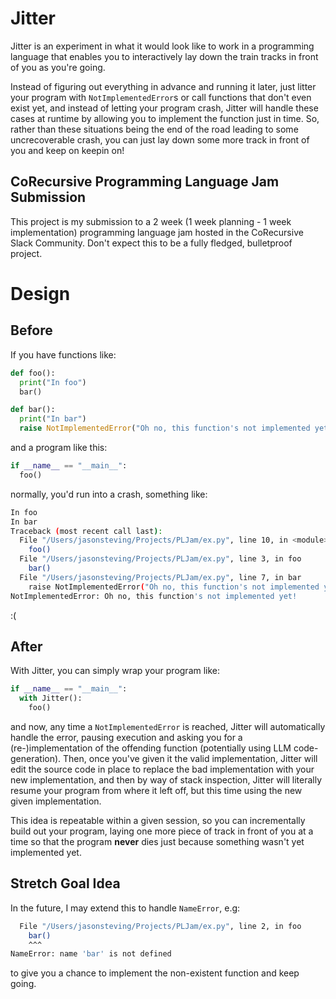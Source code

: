 # Jitter

Jitter is an experiment in what it would look like to work in a programming language that enables you to interactively 
lay down the train tracks in front of you as you're going. 

Instead of figuring out everything in advance and running it later, just litter your program with 
`NotImplementedError`s or call functions that don't even exist yet, and instead of letting your program crash, Jitter 
will handle these cases at runtime by allowing you to implement the function just in time. So, rather than these 
situations being the end of the road leading to some uncrecoverable crash, you can just lay down some more track in 
front of you and keep on keepin on!

## CoRecursive Programming Language Jam Submission
 
This project is my submission to a 2 week (1 week planning - 1 week implementation) programming language jam hosted in the CoRecursive Slack Community. Don't expect this to be a fully fledged, bulletproof project. 

# Design
## Before

If you have functions like:
```python
def foo():
  print("In foo")
  bar()

def bar():
  print("In bar")
  raise NotImplementedError("Oh no, this function's not implemented yet!")
```
and a program like this:
```python
if __name__ == "__main__":
  foo()
```
normally, you'd run into a crash, something like:
```bash
In foo
In bar
Traceback (most recent call last):
  File "/Users/jasonsteving/Projects/PLJam/ex.py", line 10, in <module>
    foo()
  File "/Users/jasonsteving/Projects/PLJam/ex.py", line 3, in foo
    bar()
  File "/Users/jasonsteving/Projects/PLJam/ex.py", line 7, in bar
    raise NotImplementedError("Oh no, this function's not implemented yet!")
NotImplementedError: Oh no, this function's not implemented yet!
```
:(
## After
With Jitter, you can simply wrap your program like:
```python
if __name__ == "__main__":
  with Jitter():
    foo()
```
and now, any time a `NotImplementedError` is reached, Jitter will automatically handle the error, pausing execution and asking you for a (re-)implementation of the offending function (potentially using LLM code-generation). Then, once you've given it the valid implementation, Jitter will edit the source code in place to replace the bad implementation with your new implementation, and then by way of stack inspection, Jitter will literally resume your program from where it left off, but this time using the new given implementation. 

This idea is repeatable within a given session, so you can incrementally build out your program, laying one more piece of track in front of you at a time so that the program **never** dies just because something wasn't yet implemented yet.

## Stretch Goal Idea
In the future, I may extend this to handle `NameError`, e.g:
```bash
  File "/Users/jasonsteving/Projects/PLJam/ex.py", line 2, in foo
    bar()
    ^^^
NameError: name 'bar' is not defined
```
to give you a chance to implement the non-existent function and keep going.